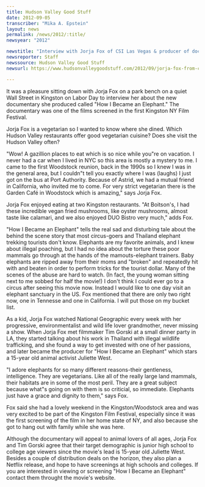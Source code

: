 ```yaml
---
title: Hudson Valley Good Stuff
date: 2012-09-05
transcriber: "Mika A. Epstein"
layout: news
permalink: /news/2012/:title/
newsyear: "2012"

newstitle: "Interview with Jorja Fox of CSI Las Vegas & producer of documentary 'How I Became an Elephant'"
newsreporter: Staff
newssource: Hudson Valley Good Stuff
newsurl: https://www.hudsonvalleygoodstuff.com/2012/09/jorja-fox-from-csi-las-vegas-in-kingston-to-promote-how-i-became-an-elephant.html

---
```


It was a pleasure sitting down with Jorja Fox on a park bench on a quiet Wall Street in Kingston on Labor Day to interview her about the new documentary she produced called "How I Became an Elephant." The documentary was one of the films screened in the first Kingston NY Film Festival.

Jorja Fox is a vegetarian so I wanted to know where she dined. Which Hudson Valley restaurants offer good vegetarian cuisine? Does she visit the Hudson Valley often?

"Wow! A gazillion places to eat which is so nice while you"re on vacation. I never had a car when I lived in NYC so this area is mostly a mystery to me. I came to the first Woodstock reunion, back in the 1990s so I knew I was in the general area, but I couldn"t tell you exactly where I was (laughs) I just got on the bus at Port Authority. Because of Astrid, we had a mutual friend in California, who invited me to come. For very strict vegetarian there is the Garden Café in Woodstock which is amazing," says Jorja Fox.

Jorja Fox enjoyed eating at two Kingston restaurants. "At Boitson's, I had these incredible vegan fried mushrooms, like oyster mushrooms, almost taste like calamari, and we also enjoyed DUO Bistro very much," adds Fox.

"How I Became an Elephant" tells the real sad and disturbing tale about the behind the scene story that most circus-goers and Thailand elephant trekking tourists don't know. Elephants are my favorite animals, and I knew about illegal poaching, but I had no idea about the torture these poor mammals go through at the hands of the mamouts-elephant trainers. Baby elephants are ripped away from their moms and "broken" and repeatedly hit with and beaten in order to perform tricks for the tourist dollar. Many of the scenes of the abuse are hard to watch. (In fact, the young woman sitting next to me sobbed for half the movie!) I don't think I could ever go to a circus after seeing this movie now. Instead I would like to one day visit an elephant sanctuary in the US. Fox mentioned that there are only two right now, one in Tennesse and one in California. I will put those on my bucket list.

As a kid, Jorja Fox watched National Geographic every week with her progressive, environmentalist and wild life lover grandmother, never missing a show. When Jorja Fox met filmmaker Tim Gorski at a small dinner party in LA, they started talking about his work in Thailand with illegal wildlife trafficking, and she found a way to get invested with one of her passions, and later became the producer for "How I Became an Elephant" which stars a 15-year old animal activist Juliette West.

"I adore elephants for so many different reasons-their gentleness, intelligence. They are vegetarians. Like all of the really large land mammals, their habitats are in some of the most peril. They are a great subject because what"s going on with them is so criticial, so immediate. Elephants just have a grace and dignity to them," says Fox.

Fox said she had a lovely weekend in the Kingston/Woodstock area and was very excited to be part of the Kingston Film Festival, especially since it was the first screening of the film in her home state of NY, and also because she got to hang out with family while she was here.

Although the documentary will appeal to animal lovers of all ages, Jorja Fox and Tim Gorski agree that their target demographic is junior high school to college age viewers since the movie's lead is 15-year old Juliette West. Besides a couple of distribution deals on the horizon, they also plan a Netflix release, and hope to have screenings at high schools and colleges. If you are interested in viewing or screening "How I Became an Elephant" contact them throught the movie's website.
